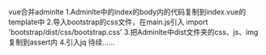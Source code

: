 vue合并adminlte
1.Adminlte中的index的body内的代码复制到index.vue的template中
2.导入bootstrap的css文件，在main.js引入
import 'bootstrap/dist/css/bootstrap.css'
3.把Adminlte中dist文件夹的css、js、img复制到assert内
4.引入jq
待续……
